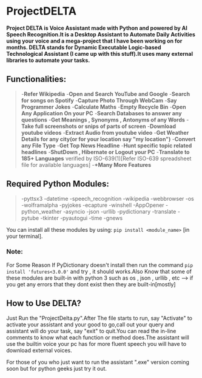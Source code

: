 # ProjectDELTA
**Project DELTA is Voice Assistant made with Python and powered by AI Speech Recognition.It is a Desktop Assistant to Automate Daily Activities using your voice and a mega-project that I have been working on for months. DELTA stands for Dynamic Executable Logic-based Technological Assistant (I came up  with this stuff).It uses many external libraries to automate your tasks.**


## Functionalities:
>-**Refer Wikipedia**
-**Open and Search YouTube and Google**
-**Search for songs on Spotify**
-**Capture Photo Through WebCam**
-**Say Programmer Jokes**
-**Calculate Maths**
-**Empty Recycle Bin**
-**Open Any Application On your PC**
-**Search Databases to answer any questions**
-**Get Meanings , Synonyms , Antonyms of any Words**
-**Take full screenshots or snips of parts of screen**
-**Download youtube videos**
-**Extract Audio from youtube video**
-**Get Weather Details for any city(or for your location say "my location")**
-**Convert any File Type**
-**Get Top News Headline** 
-**Hunt specific topic related headlines**
-**ShutDown , Hibernate or Logout your PC**
-**Translate to 185+ Languages** verified by ISO-639(1)[Refer ISO-639 spreadsheet file for available languages]
-**+Many More Features**


## Required Python Modules:
 >-pyttsx3
 -datetime
 -speech_recognition
 -wikipedia
 -webbrowser
 -os
 -wolframalpha 
 -pyjokes 
 -ecapture 
 -winshell
 -AppOpener 
 -python_weather 
 -asyncio
 -json 
 -urllib
 -pydictionary
 -translate
 -pytube 
 -tkinter
 -pyautogui 
 -time 
 -gnews 

You can install all these modules by using:
`pip install <module_name>` [in your terminal].

### Note:
For Some Reason If PyDictionary doesn't install then run the command `pip install 'futures<3.0.0'` and try , it should works.Also Know that some of these modules are built-in with python 3 such as os , json , urllib , etc --> if you get any errors that they dont exist then they are built-in[mostly]

## How to Use DELTA?

Just Run the "ProjectDelta.py".After The file starts to run, say "Activate" to activate your assistant and your good to go,call out your query and assistant will do your task, say "exit" to quit.You can read the in-line comments to know what each function or method does.The assistant will use the builtin voice your pc has for more fluent speech you will have to download external voices. 

For those of you who just want to run the assistant ".exe" version coming soon but for python geeks just try it out.
